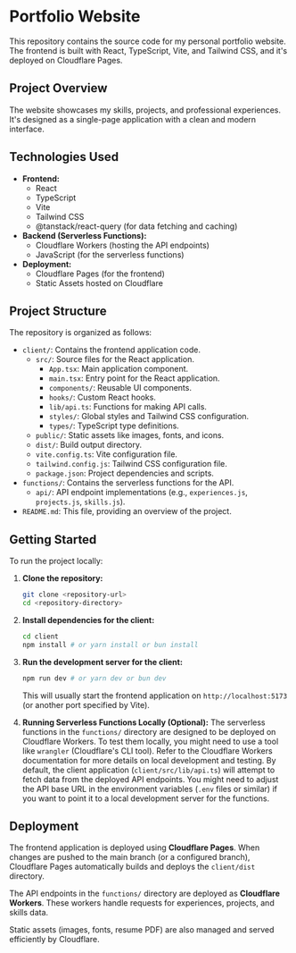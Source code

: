 # Portfolio Website

This repository contains the source code for my personal portfolio website. The frontend is built with React, TypeScript, Vite, and Tailwind CSS, and it's deployed on Cloudflare Pages.

## Project Overview

The website showcases my skills, projects, and professional experiences. It's designed as a single-page application with a clean and modern interface.

## Technologies Used

*   **Frontend:**
    *   React
    *   TypeScript
    *   Vite
    *   Tailwind CSS
    *   @tanstack/react-query (for data fetching and caching)
*   **Backend (Serverless Functions):**
    *   Cloudflare Workers (hosting the API endpoints)
    *   JavaScript (for the serverless functions)
*   **Deployment:**
    *   Cloudflare Pages (for the frontend)
    *   Static Assets hosted on Cloudflare

## Project Structure

The repository is organized as follows:

*   `client/`: Contains the frontend application code.
    *   `src/`: Source files for the React application.
        *   `App.tsx`: Main application component.
        *   `main.tsx`: Entry point for the React application.
        *   `components/`: Reusable UI components.
        *   `hooks/`: Custom React hooks.
        *   `lib/api.ts`: Functions for making API calls.
        *   `styles/`: Global styles and Tailwind CSS configuration.
        *   `types/`: TypeScript type definitions.
    *   `public/`: Static assets like images, fonts, and icons.
    *   `dist/`: Build output directory.
    *   `vite.config.ts`: Vite configuration file.
    *   `tailwind.config.js`: Tailwind CSS configuration file.
    *   `package.json`: Project dependencies and scripts.
*   `functions/`: Contains the serverless functions for the API.
    *   `api/`: API endpoint implementations (e.g., `experiences.js`, `projects.js`, `skills.js`).
*   `README.md`: This file, providing an overview of the project.

## Getting Started

To run the project locally:

1.  **Clone the repository:**
    ```bash
    git clone <repository-url>
    cd <repository-directory>
    ```
2.  **Install dependencies for the client:**
    ```bash
    cd client
    npm install # or yarn install or bun install
    ```
3.  **Run the development server for the client:**
    ```bash
    npm run dev # or yarn dev or bun dev
    ```
    This will usually start the frontend application on `http://localhost:5173` (or another port specified by Vite).

4.  **Running Serverless Functions Locally (Optional):**
    The serverless functions in the `functions/` directory are designed to be deployed on Cloudflare Workers. To test them locally, you might need to use a tool like `wrangler` (Cloudflare's CLI tool). Refer to the Cloudflare Workers documentation for more details on local development and testing.
    By default, the client application (`client/src/lib/api.ts`) will attempt to fetch data from the deployed API endpoints. You might need to adjust the API base URL in the environment variables (`.env` files or similar) if you want to point it to a local development server for the functions.

## Deployment

The frontend application is deployed using **Cloudflare Pages**. When changes are pushed to the main branch (or a configured branch), Cloudflare Pages automatically builds and deploys the `client/dist` directory.

The API endpoints in the `functions/` directory are deployed as **Cloudflare Workers**. These workers handle requests for experiences, projects, and skills data.

Static assets (images, fonts, resume PDF) are also managed and served efficiently by Cloudflare.
